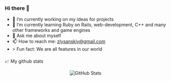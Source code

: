 ### Hi there 👋

- 🔭 I’m currently working on my ideas for projects
- 🌱 I’m currently learning Ruby on Rails, web-development, C++ and many other frameworks and game engines
- 💬 Ask me about myself
- 📫 How to reach me: zlysanskiy@gmail.com
- ⚡ Fun fact: We are all features in our world

📈 My github stats

<p align="center"> <img src="https://github-readme-stats.vercel.app/api?username=Keallar&show_icons=true&theme=merko" alt="GitHub Stats" />
